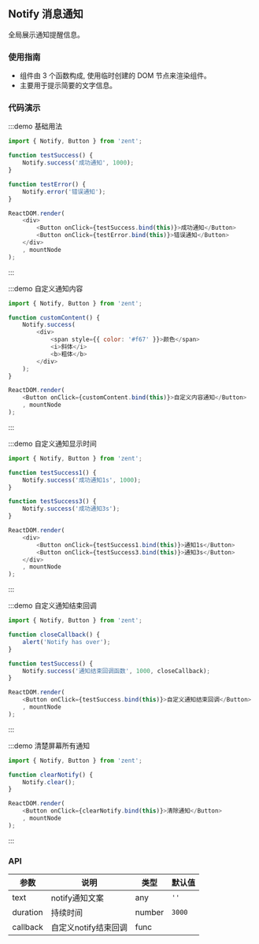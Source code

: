 ## Notify 消息通知

全局展示通知提醒信息。

### 使用指南

-  组件由 3 个函数构成, 使用临时创建的 DOM 节点来渲染组件。
-  主要用于提示简要的文字信息。

### 代码演示

:::demo 基础用法
```js
import { Notify, Button } from 'zent';

function testSuccess() {
	Notify.success('成功通知', 1000);
}

function testError() {
	Notify.error('错误通知');
}

ReactDOM.render(
	<div>
		<Button onClick={testSuccess.bind(this)}>成功通知</Button>
		<Button onClick={testError.bind(this)}>错误通知</Button>
	</div>
	, mountNode
);

```
:::

:::demo 自定义通知内容
```js
import { Notify, Button } from 'zent';

function customContent() {
	Notify.success(
		<div>
			<span style={{ color: '#f67' }}>颜色</span>
			<i>斜体</i>
			<b>粗体</b>
		</div>
    );
}

ReactDOM.render(
	<Button onClick={customContent.bind(this)}>自定义内容通知</Button>
	, mountNode
);

```
:::

:::demo 自定义通知显示时间
```js
import { Notify, Button } from 'zent';

function testSuccess1() {
	Notify.success('成功通知1s', 1000);
}

function testSuccess3() {
	Notify.success('成功通知3s');
}

ReactDOM.render(
	<div>
		<Button onClick={testSuccess1.bind(this)}>通知1s</Button>
		<Button onClick={testSuccess3.bind(this)}>通知3s</Button>
	</div>
	, mountNode
);

```
:::

:::demo 自定义通知结束回调
```js
import { Notify, Button } from 'zent';

function closeCallback() {
	alert('Notify has over');
}

function testSuccess() {
	Notify.success('通知结束回调函数', 1000, closeCallback);
}

ReactDOM.render(
	<Button onClick={testSuccess.bind(this)}>自定义通知结束回调</Button>
	, mountNode
);

```
:::

:::demo 清楚屏幕所有通知
```js
import { Notify, Button } from 'zent';

function clearNotify() {
	Notify.clear();
}

ReactDOM.render(
	<Button onClick={clearNotify.bind(this)}>清除通知</Button>
	, mountNode
);

```
:::


### API

| 参数       | 说明            | 类型     | 默认值    |
| -------- | ------------- | ------ | ------ |
| text     | notify通知文案    | any   | `''`   |
| duration | 持续时间          | number | `3000` |
| callback | 自定义notify结束回调 | func   |        |
